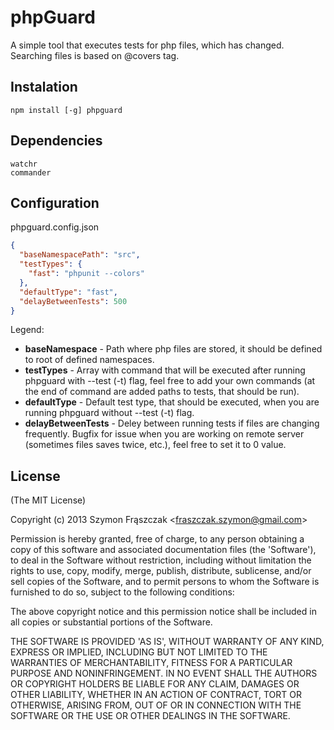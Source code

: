 # phpGuard

A simple tool that executes tests for php files, which has changed. Searching files is based on @covers tag.

## Instalation

```
npm install [-g] phpguard
```

## Dependencies
```
watchr
commander
```

## Configuration

phpguard.config.json
``` json
{
  "baseNamespacePath": "src",
  "testTypes": {
    "fast": "phpunit --colors"
  },
  "defaultType": "fast",
  "delayBetweenTests": 500
}
```

Legend:

* __baseNamespace__ - Path where php files are stored, it should be defined to root of defined namespaces.
* __testTypes__ - Array with command that will be executed after running phpguard with --test (-t) flag, feel free to add your own commands (at the end of command are added paths to tests, that should be run).
* __defaultType__ - Default test type, that should be executed, when you are running phpguard without --test (-t) flag.
* __delayBetweenTests__ - Deley between running tests if files are changing frequently. Bugfix for issue when you are working on remote server (sometimes files saves twice, etc.), feel free to set it to 0 value.

## License 

(The MIT License)

Copyright (c) 2013 Szymon Frąszczak &lt;fraszczak.szymon@gmail.com&gt;

Permission is hereby granted, free of charge, to any person obtaining
a copy of this software and associated documentation files (the
'Software'), to deal in the Software without restriction, including
without limitation the rights to use, copy, modify, merge, publish,
distribute, sublicense, and/or sell copies of the Software, and to
permit persons to whom the Software is furnished to do so, subject to
the following conditions:

The above copyright notice and this permission notice shall be
included in all copies or substantial portions of the Software.

THE SOFTWARE IS PROVIDED 'AS IS', WITHOUT WARRANTY OF ANY KIND,
EXPRESS OR IMPLIED, INCLUDING BUT NOT LIMITED TO THE WARRANTIES OF
MERCHANTABILITY, FITNESS FOR A PARTICULAR PURPOSE AND NONINFRINGEMENT.
IN NO EVENT SHALL THE AUTHORS OR COPYRIGHT HOLDERS BE LIABLE FOR ANY
CLAIM, DAMAGES OR OTHER LIABILITY, WHETHER IN AN ACTION OF CONTRACT,
TORT OR OTHERWISE, ARISING FROM, OUT OF OR IN CONNECTION WITH THE
SOFTWARE OR THE USE OR OTHER DEALINGS IN THE SOFTWARE.
